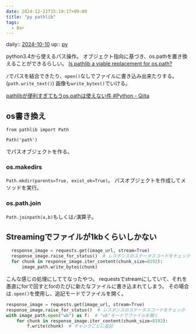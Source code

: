 ```yaml
---
date: 2024-12-21T15:19:17+09:00
title: "py pathlib"
tags:
  - Bar
---
```


daily:: [2024-10-10](Daily_Note/2024-10-10.md)
up:: [py](../Bar/Program/Python.md)

python3.4から使えるパス操作。
オブジェクト指向に基づき、os.pathを置き換えることができるらしい。
[Is pathlib a viable replacement for os.path?](https://python-forum.io/thread-7491.html)

`/`でパスを結合できたり、`open()`なしでファイルに書き込み出来たりする。(`path.write_text()`)
画像も`write_bytes()`でいける。


[pathlibが便利すぎてもうos.pathは使えない件 #Python - Qiita](https://qiita.com/nano-sudo/items/59e3bbcd90d103f4c753)

## os書き換え
```
from pathlib import Path

Path('path')
```

でパスオブジェクトを作る。

### os.makedirs
`Path.mkdir(parents=True, exist_ok=True)`。
パスオブジェクトを作成してメソッドを実行。

### os.path.join
`Path.joinpath(a,b)`もしくは`/`演算子。

## Streamingでファイルが1kbくらいしかない

```python
  response_image = requests.get(image_url, stream=True)
  response_image.raise_for_status()  # レスポンスのステータスコードをチェック
  for chunk in response_image.iter_content(chunk_size=8192):
      image_path.write_bytes(chunk)
```

こんな感じの処理にしててなったやつ。
requestsでstreamにしていて、それを愚直にforで回すとforのたびに新たなファイルに書き込まれてしまう。
その場合は`.open()`を使用し、追記モードでファイルを開く。

```python
response_image = requests.get(image_url, stream=True)
response_image.raise_for_status()  # レスポンスのステータスコードをチェック
with image_path.open("wb") as f:  # "wb"モードでファイルを開く
    for chunk in response_image.iter_content(chunk_size=8192):
        f.write(chunk)  # チャンクごとに追記
```